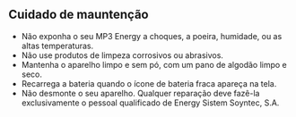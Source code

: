 ## Cuidado de mauntenção
* Não exponha o seu MP3 Energy a choques, a poeira, humidade, ou as altas temperaturas.
* Não use produtos de limpeza corrosivos ou abrasivos.
* Mantenha o aparelho limpo e sem pó, com um pano de algodão limpo e seco.
* Recarrega a bateria quando o ícone de bateria fraca apareça na tela.
* Não desmonte o seu aparelho. Qualquer reparação deve fazê-la exclusivamente o pessoal
qualificado de Energy Sistem Soyntec, S.A.
